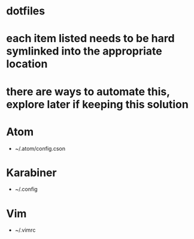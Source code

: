 # dotfiles

# each item listed needs to be hard symlinked into the appropriate location
# there are ways to automate this, explore later if keeping this solution

# Atom
* ~/.atom/config.cson

# Karabiner
* ~/.config

# Vim
* ~/.vimrc
